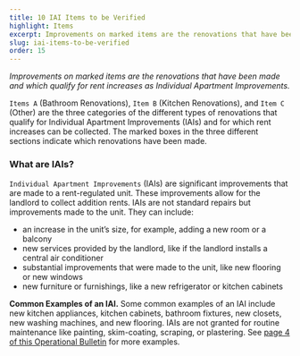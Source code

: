```yaml
---
title: 10 IAI Items to be Verified
highlight: Items
excerpt: Improvements on marked items are the renovations that have been
slug: iai-items-to-be-verified
order: 15
---
```


_Improvements on marked items are the renovations that have been made and which qualify for rent increases as Individual Apartment Improvements._

`Items A` (Bathroom Renovations), `Item B` (Kitchen Renovations), and `Item C` (Other) are the three categories of the different types of renovations that qualify for Individual Apartment Improvements (IAIs) and for which rent increases can be collected. The marked boxes in the three different sections indicate which renovations have been made.


### What are IAIs?
`Individual Apartment Improvements` (IAIs) are significant improvements that are made to a rent-regulated unit. These improvements allow for the landlord to collect addition rents. IAIs are not standard repairs but improvements made to the unit. They can include:

- an increase in the unit’s size, for example, adding a new room or a balcony
- new services provided by the landlord, like if the landlord installs a central air conditioner
- substantial improvements that were made to the unit, like new flooring or new windows
- new furniture or furnishings, like a new refrigerator or kitchen cabinets

**Common Examples of an IAI.** Some common examples of an IAI include new kitchen appliances, kitchen cabinets, bathroom fixtures, new closets, new washing machines, and new flooring. IAIs are not granted for routine maintenance like painting, skim-coating, scraping, or plastering. See [page 4 of this Operational Bulletin](https://hcr.ny.gov/system/files/documents/2018/09/orao20161.pdf) for more examples.
